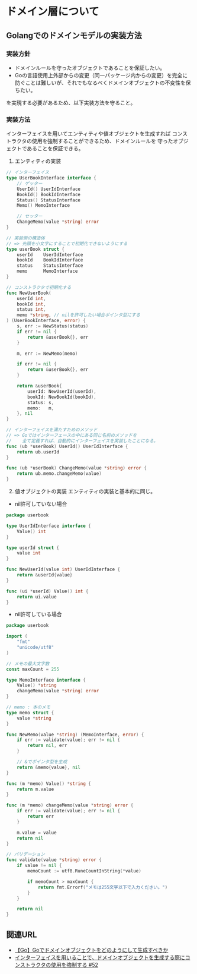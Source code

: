 # ドメイン層について

## Golangでのドメインモデルの実装方法
### 実装方針
- ドメインルールを守ったオブジェクトであることを保証したい。
- Goの言語使用上外部からの変更（同一パッケージ内からの変更）を完全に防ぐことは難しいが、それでもなるべくドメインオブジェクトの不変性を保ちたい。

を実現する必要があるため、以下実装方法を守ること。

### 実装方法
インターフェイスを用いてエンティティや値オブジェクトを生成すれば
コンストラクタの使用を強制することができるため、ドメインルールを
守ったオブジェクトであることを保証できる。

1. エンティティの実装

```go
// インターフェイス
type UserBookInterface interface {
    // ゲッター
    UserId() UserIdInterface
    BookId() BookIdInterface
    Status() StatusInterface
    Memo() MemoInterface

    // セッター
    ChangeMemo(value *string) error
}

// 実装側の構造体
// => 先頭を小文字にすることで初期化できないようにする
type userBook struct {
    userId    UserIdInterface
    bookId    BookIdInterface
    status    StatusInterface
    memo      MemoInterface
}

// コンストラクタで初期化する
func NewUserBook(
    userId int,
    bookId int,
    status int,
    memo *string, // nilを許可したい場合ポインタ型にする
) (UserBookInterface, error) {
    s, err := NewStatus(status)
    if err != nil {
        return &userBook{}, err
    }

    m, err := NewMemo(memo)

    if err != nil {
        return &userBook{}, err
    }

    return &userBook{
        userId: NewUserId(userId),
        bookId: NewBookId(bookId),
        status: s,
        memo:   m,
    }, nil
}

// インターフェイスを満たすためのメソッド
// => Goではインターフェースの中にある同じ名前のメソッドを
//    全て定義すれば、自動的にインターフェイスを実装したことになる。
func (ub *userBook) UserId() UserIdInterface {
    return ub.userId
}

func (ub *userBook) ChangeMemo(value *string) error {
    return ub.memo.changeMemo(value)
}
```

2. 値オブジェクトの実装
エンティティの実装と基本的に同じ。

- nil許可していない場合
```go
package userbook

type UserIdInterface interface {
    Value() int
}

type userId struct {
    value int
}

func NewUserId(value int) UserIdInterface {
    return &userId{value}
}

func (ui *userId) Value() int {
    return ui.value
}
```

- nil許可している場合
```go
package userbook

import (
    "fmt"
    "unicode/utf8"
)

// メモの最大文字数
const maxCount = 255

type MemoInterface interface {
    Value() *string
    changeMemo(value *string) error
}

// memo : 本のメモ
type memo struct {
    value *string
}

func NewMemo(value *string) (MemoInterface, error) {
    if err := validate(value); err != nil {
        return nil, err
    }

    // &でポインタ型を生成
    return &memo{value}, nil
}

func (m *memo) Value() *string {
    return m.value
}

func (m *memo) changeMemo(value *string) error {
    if err := validate(value); err != nil {
        return err
    }

    m.value = value
    return nil
}

// バリデーション
func validate(value *string) error {
    if value != nil {
        memoCount := utf8.RuneCountInString(*value)

        if memoCount > maxCount {
            return fmt.Errorf("メモは255文字以下で入力ください。")
        }
    }

    return nil
}
```

## 関連URL
- [【Go】Goでドメインオブジェクトをどのようにして生成すべきか](https://ryota21silva.hatenablog.com/entry/2023/03/21/173934)
- [インターフェイスを用いることで、ドメインオブジェクトを生成する際にコンストラクタの使用を強制する #52](https://github.com/ryota1116/stacked_books/pull/52)
